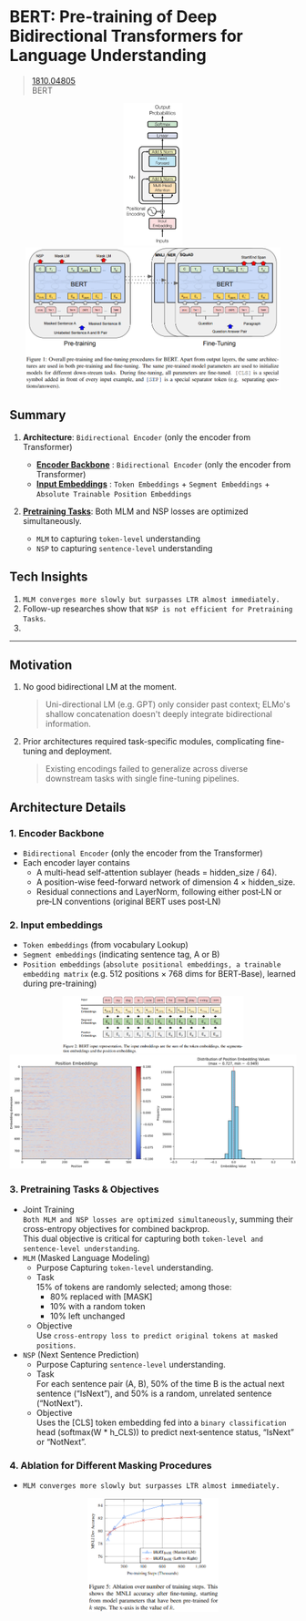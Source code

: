 # BERT: Pre-training of Deep Bidirectional Transformers for Language Understanding
> [1810.04805](https://arxiv.org/abs/1810.04805)<br>
> BERT
<div align=center><img src="/figures/1810.04805.1.png" style="height: 250px; width: auto;"/><img src="/figures/1810.04805.2.png" style="height: 250px; width: auto;"/></div>

## Summary 
1. **Architecture**: `Bidirectional Encoder` (only the encoder from Transformer)
    - [**Encoder Backbone**](#1-encoder-backbone) : `Bidirectional Encoder` (only the encoder from Transformer)
    - [**Input Embeddings**](#2-input-embeddings) : `Token Embeddings` + `Segment Embeddings` + `Absolute Trainable Position Embeddings`

2. [**Pretraining Tasks**](#3-pretraining-tasks--objectives): Both MLM and NSP losses are optimized simultaneously.
    - `MLM` to capturing `token-level` understanding 
    - `NSP` to capturing `sentence-level` understanding 

## Tech Insights 
1. `MLM converges more slowly but surpasses LTR almost immediately.`
2. Follow-up researches show that `NSP is not efficient for Pretraining Tasks`.
3. 
---

## Motivation 
1. No good bidirectional LM at the moment.<br>
   > Uni-directional LM (e.g. GPT) only consider past context; ELMo's shallow concatenation doesn't deeply integrate bidirectional information.
2. Prior architectures required task-specific modules, complicating fine-tuning and deployment.
   > Existing encodings failed to generalize across diverse downstream tasks with single fine-tuning pipelines.

## Architecture Details
### 1. Encoder Backbone
- `Bidirectional Encoder` (only the encoder from the Transformer)
- Each encoder layer contains
    - A multi-head self-attention sublayer (heads = hidden_size / 64).
    - A position-wise feed-forward network of dimension 4 × hidden_size.
    - Residual connections and LayerNorm, following either post‑LN or pre‑LN conventions (original BERT uses post‑LN)
 
### 2. Input embeddings
- `Token embeddings` (from vocabulary Lookup)
- `Segment embeddings` (indicating sentence tag, A or B)
- `Position embeddings` (`absolute positional embeddings, a trainable embedding matrix` (e.g. 512 positions × 768 dims for BERT‑Base), learned during pre-training)
<div align=center><img src="/figures/1810.04805.3.png" style="height: 100px; width: auto;"/></div>
<div align=center><img src="/figures/1810.04805.4.png" style="height: 200px; width: auto;"/></div>

### 3. Pretraining Tasks & Objectives
- Joint Training<br>
  `Both MLM and NSP losses are optimized simultaneously`, summing their cross-entropy objectives for combined backprop.<br>
  This dual objective is critical for capturing both `token-level and sentence-level understanding`.
- `MLM` (Masked Language Modeling)<br>
    - Purpose
      Capturing `token-level` understanding.
    - Task<br>
      15% of tokens are randomly selected; among those:
        - 80% replaced with [MASK]
        - 10% with a random token
        - 10% left unchanged
    - Objective<br>
      Use `cross‑entropy loss to predict original tokens at masked positions`.
- `NSP` (Next Sentence Prediction)
    - Purpose
      Capturing `sentence-level` understanding.
    - Task<br>
      For each sentence pair (A, B), 50% of the time B is the actual next sentence (“IsNext”), and 50% is a random, unrelated sentence (“NotNext”).
    - Objective<br>
      Uses the [CLS] token embedding fed into a `binary classification` head (softmax(W * h_CLS)) to predict next‑sentence status, “IsNext” or “NotNext”.
      
### 4. Ablation for Different Masking Procedures
- `MLM converges more slowly but surpasses LTR almost immediately.`
<div align=center><img src="/figures/1810.04805.5.png" style="height: 200px; width: auto;"/></div>
